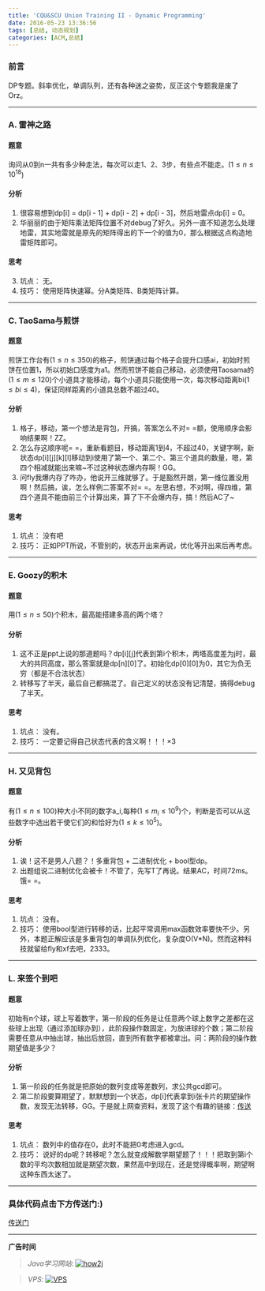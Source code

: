 ```yaml
---
title: 'CQU&SCU Union Training II - Dynamic Programming'
date: 2016-05-23 13:36:56
tags: [总结, 动态规划]
categories: [ACM,总结]
---
```


### 前言
DP专题。斜率优化，单调队列，还有各种迷之姿势，反正这个专题我是废了Orz。

<!--more-->

--------


### A. 雷神之路

#### 题意

询问从0到n一共有多少种走法，每次可以走1、2、3步，有些点不能走。($1 \leq n \leq 10^18$)

#### 分析

1. 很容易想到dp[i] = dp[i - 1] + dp[i - 2] + dp[i - 3]，然后地雷点dp[i] = 0。
2. 华丽丽的由于矩阵乘法矩阵位置不对debug了好久。另外一直不知道怎么处理地雷，其实地雷就是原先的矩阵得出的下一个的值为0，那么根据这点构造地雷矩阵即可。

#### 思考

3. 坑点： 无。
4. 技巧： 使用矩阵快速幂。分A类矩阵、B类矩阵计算。


--------



### C. TaoSama与煎饼

#### 题意

煎饼工作台有($1 \leq n \leq 350$)的格子，煎饼通过每个格子会提升口感ai，初始时煎饼在位置1，所以初始口感度为a1。然而煎饼不能自己移动，必须使用Taosama的($1 \leq m \leq 120$)个小道具才能移动，每个小道具只能使用一次，每次移动距离bi($1 \leq bi \leq 4$)，保证同样距离的小道具总数不超过40。

#### 分析

1. 格子，移动，第一个想法是背包，开搞，答案怎么不对= =额，使用顺序会影响结果啊！ZZ。
2. 怎么存这顺序呢= =，重新看题目，移动距离1到4，不超过40，关键字啊，新状态dp[i][j][k][l]移动到i使用了第一个、第二个、第三个道具的数量，嗯，第四个相减就能出来嘛~不过这种状态爆内存啊！GG。
3. 问fly我爆内存了咋办，他说开三维就够了。于是豁然开朗，第一维位置没用啊！然后搞，诶，怎么样例二答案不对= =。左思右想，不对啊，得四维，第四个道具不能由前三个计算出来，算了下不会爆内存，搞！然后AC了~

#### 思考

1. 坑点： 没有吧
2. 技巧： 正如PPT所说，不管别的，状态开出来再说，优化等开出来后再考虑。


--------



### E. Goozy的积木

#### 题意

用($1 \leq n \leq 50$)个积木，最高能搭建多高的两个塔？

#### 分析

1. 这不正是ppt上说的那道题吗？dp[i][j]代表到第i个积木，两塔高度差为j时，最大的共同高度，那么答案就是dp[n][0]了。初始化dp[0][0]为0，其它为负无穷（都是不合法状态）
2. 转移写了半天，最后自己都搞混了。自己定义的状态没有记清楚，搞得debug了半天。

#### 思考

1. 坑点： 没有。
2. 技巧： 一定要记得自己状态代表的含义啊！！！$\times 3$


--------



### H. 又见背包

#### 题意

有($1 \leq n \leq 100$)种大小不同的数字a_i,每种($1 \leq m_i \leq 10^9$)个，判断是否可以从这些数字中选出若干使它们的和恰好为($1 \leq k \leq 10^5$)。

#### 分析

1. 诶！这不是男人八题？！多重背包 + 二进制优化 + bool型dp。
2. 出题组说二进制优化会被卡！不管了，先写T了再说。结果AC，时间72ms。饿= =。

#### 思考

1. 坑点： 没有。
2. 技巧： 使用bool型进行转移的话，比起平常调用max函数效率要快不少。另外，本题正解应该是多重背包的单调队列优化，复杂度O(V*N)。然而这种科技就留给fly和xf去吧，2333。


--------


### L. 来签个到吧

#### 题意

初始有n个球，球上写着数字，第一阶段的任务是让任意两个球上数字之差都在这些球上出现（通过添加球办到），此阶段操作数固定，为放进球的个数；第二阶段需要任意从中抽出球，抽出后放回，直到所有数字都被拿出。问：两阶段的操作数期望值是多少？

#### 分析

1. 第一阶段的任务就是把原始的数列变成等差数列，求公共gcd即可。
2. 第二阶段要算期望了，默默想到一个状态，dp[i]代表拿到i张卡片的期望操作数，发现无法转移，GG。于是就上网查资料，发现了这个有趣的链接：[传送](http://www.guokr.com/article/5583/)

#### 思考

1. 坑点： 数列中的值存在0，此时不能把0考虑进入gcd。
2. 技巧： 说好的dp呢？转移呢？怎么就变成解数学期望题了！！！把取到第i个数的平均次数相加就是期望次数，果然高中到现在，还是觉得概率啊，期望啊这种东西太迷了。


--------



### 具体代码点击下方传送门:)

[传送门](https://github.com/GooZy/Codes/tree/master/OJ-SCU/CQU%26SCU%20Union%20Training%20II%20-%20Dynamic%20Programming)


---

**广告时间**




> *Java学习网站*: <a href="http://how2j.cn?p=23251" target="_blank">![how2j](https://github.com/GooZy/GooZy.github.io/blob/hexo/source/images/how2j.png?raw=true)</a>

> *VPS*: <a href="https://www.vultr.com/?ref=7255071" target="_blank">![VPS](https://www.vultr.com/media/banner_2.png)</a>

